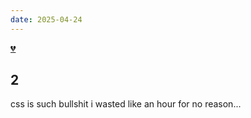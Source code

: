 ```yaml
---
date: 2025-04-24
---
```


[💔](https://www.youtube.com/watch?v=u9jLeONAa9k)

## 2

css is such bullshit i wasted like an hour for no reason...
